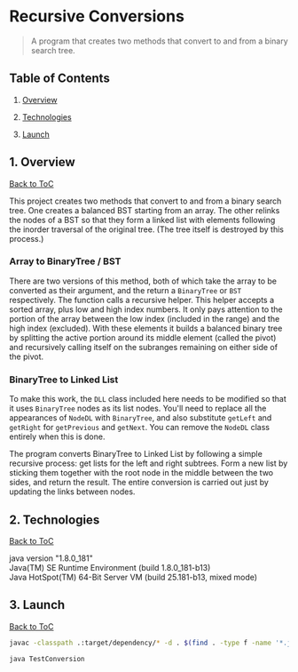 # Recursive Conversions 

> A program that creates two methods that convert to and from a binary search tree.

<a name="toc"/></a>
## Table of Contents

1. [Overview](#overview)

2. [Technologies](#technologies)

3. [Launch](#launch) 

<a name="overview"/></a>
## 1. Overview
[Back to ToC](#toc)

This project creates two methods that convert to and from a binary search tree.  One creates a balanced BST starting from an array. The other relinks the nodes of a BST so that they form a linked list with elements following the inorder traversal of the original tree.  (The tree itself is destroyed by this process.)

### Array to BinaryTree / BST

There are two versions of this method, both of which take the array to be converted as their argument, and the return a `BinaryTree` or `BST` respectively.  The function calls a recursive helper.  This helper accepts a sorted array, plus low and high index numbers.  It only pays attention to the portion of the array between the low index (included in the range) and the high index (excluded).  With these elements it builds a balanced binary tree by splitting the active portion around its middle element (called the pivot) and recursively calling itself on the subranges remaining on either side of the pivot.

### BinaryTree to Linked List

To make this work, the `DLL` class included here needs to be modified so that it uses `BinaryTree` nodes as its list nodes.  You'll need to replace all the appearances of `NodeDL` with `BinaryTree`, and also substitute `getLeft` and `getRight` for `getPrevious` and `getNext`.  You can remove the `NodeDL` class entirely when this is done.

The program converts BinaryTree to Linked List by following a simple recursive process:  get lists for the left and right subtrees.  Form a new list by sticking them together with the root node in the middle between the two sides, and return the result.  The entire conversion is carried out just by updating the links between nodes.


<a name="technologies"/></a>
## 2. Technologies
[Back to ToC](#toc)

java version "1.8.0_181"<br />
Java(TM) SE Runtime Environment (build 1.8.0_181-b13)<br />
Java HotSpot(TM) 64-Bit Server VM (build 25.181-b13, mixed mode)<br />

<a name="launch"/></a>
## 3. Launch
[Back to ToC](#toc)
```bash
javac -classpath .:target/dependency/* -d . $(find . -type f -name '*.java')

java TestConversion
```
 
 
